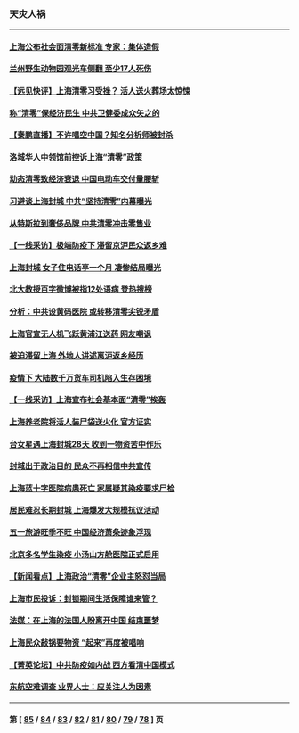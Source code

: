 ### 天灾人祸
---
#### [上海公布社会面清零新标准 专家：集体造假](../../pages/ncid280/n13725902.md) 
#### [兰州野生动物园观光车侧翻 至少17人死伤](../../pages/ncid280/n13725869.md) 
#### [【远见快评】上海清零习受挫？ 活人送火葬场太惊悚](../../pages/ncid280/n13725813.md) 
#### [称“清零”保经济民生 中共卫健委成众矢之的](../../pages/ncid280/n13725665.md) 
#### [【秦鹏直播】不许唱空中国？知名分析师被封杀](../../pages/ncid280/n13725611.md) 
#### [洛城华人中领馆前控诉上海“清零”政策](../../pages/ncid280/n13725818.md) 
#### [动态清零致经济衰退 中国电动车交付量腰斩](../../pages/ncid280/n13725713.md) 
#### [习避谈上海封城 中共“坚持清零”内幕曝光](../../pages/ncid280/n13725471.md) 
#### [从特斯拉到奢侈品牌 中共清零冲击零售业](../../pages/ncid280/n13725698.md) 
#### [【一线采访】极端防疫下 滞留京沪民众返乡难](../../pages/ncid280/n13725538.md) 
#### [上海封城 女子住电话亭一个月 凄惨结局曝光](../../pages/ncid280/n13725610.md) 
#### [北大教授百字微博被指12处语病 登热搜榜](../../pages/ncid280/n13725381.md) 
#### [分析：中共设黄码医院 或转移清零尖锐矛盾](../../pages/ncid280/n13725533.md) 
#### [上海官宣无人机飞跃黄浦江送药 网友嘲讽](../../pages/ncid280/n13725468.md) 
#### [被迫滞留上海 外地人讲述离沪返乡经历](../../pages/ncid280/n13725331.md) 
#### [疫情下 大陆数千万货车司机陷入生存困境](../../pages/ncid280/n13725316.md) 
#### [【一线采访】上海宣布社会基本面“清零”挨轰](../../pages/ncid280/n13724972.md) 
#### [上海养老院将活人装尸袋送火化 官方证实](../../pages/ncid280/n13725095.md) 
#### [台女星遇上海封城28天 收到一物资苦中作乐](../../pages/ncid280/n13724986.md) 
#### [封城出于政治目的 民众不再相信中共宣传](../../pages/ncid280/n13724844.md) 
#### [上海蓝十字医院病患死亡 家属疑其染疫要求尸检](../../pages/ncid280/n13724866.md) 
#### [居民难忍长期封城 上海爆发大规模抗议活动](../../pages/ncid280/n13724894.md) 
#### [五一旅游旺季不旺 中国经济萧条迹象浮现](../../pages/ncid280/n13724856.md) 
#### [北京多名学生染疫 小汤山方舱医院正式启用](../../pages/ncid280/n13724716.md) 
#### [【新闻看点】上海政治“清零”企业主怒怼当局](../../pages/ncid280/n13724334.md) 
#### [上海市民投诉：封锁期间生活保障谁来管？](../../pages/ncid280/n13724428.md) 
#### [法媒：在上海的法国人盼离开中国 结束噩梦](../../pages/ncid280/n13724441.md) 
#### [上海民众敲锅要物资 “起来”再度被唱响](../../pages/ncid280/n13724339.md) 
#### [【菁英论坛】中共防疫如内战 西方看清中国模式](../../pages/ncid280/n13724211.md) 
#### [东航空难调查 业界人士：应关注人为因素](../../pages/ncid280/n13724333.md) 

---
#### 第 [ [85](./85.md) / [84](./84.md) / [83](./83.md) / [82](./82.md) / [81](./81.md) / [80](./80.md) / [79](./79.md) / [78](./78.md) ] 页
